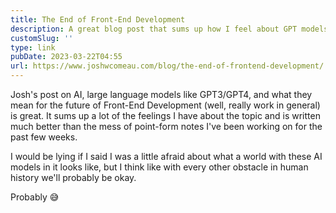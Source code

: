 ```yaml
---
title: The End of Front-End Development
description: A great blog post that sums up how I feel about GPT models.
customSlug: ''
type: link
pubDate: 2023-03-22T04:55
url: https://www.joshwcomeau.com/blog/the-end-of-frontend-development/
---
```


Josh's post on AI, large language models like GPT3/GPT4, and what they mean for the future of Front-End Development (well, really work in general) is great. It sums up a lot of the feelings I have about the topic and is written much better than the mess of point-form notes I've been working on for the past few weeks.

I would be lying if I said I was a little afraid about what a world with these AI models in it looks like, but I think like with every other obstacle in human history we'll probably be okay.

Probably 😅